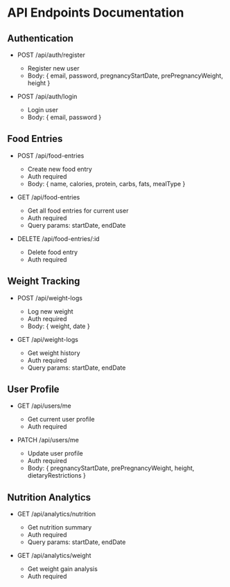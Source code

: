# API Endpoints Documentation

## Authentication

- POST /api/auth/register

  - Register new user
  - Body: { email, password, pregnancyStartDate, prePregnancyWeight, height }

- POST /api/auth/login
  - Login user
  - Body: { email, password }

## Food Entries

- POST /api/food-entries

  - Create new food entry
  - Auth required
  - Body: { name, calories, protein, carbs, fats, mealType }

- GET /api/food-entries

  - Get all food entries for current user
  - Auth required
  - Query params: startDate, endDate

- DELETE /api/food-entries/:id
  - Delete food entry
  - Auth required

## Weight Tracking

- POST /api/weight-logs

  - Log new weight
  - Auth required
  - Body: { weight, date }

- GET /api/weight-logs
  - Get weight history
  - Auth required
  - Query params: startDate, endDate

## User Profile

- GET /api/users/me

  - Get current user profile
  - Auth required

- PATCH /api/users/me
  - Update user profile
  - Auth required
  - Body: { pregnancyStartDate, prePregnancyWeight, height, dietaryRestrictions }

## Nutrition Analytics

- GET /api/analytics/nutrition

  - Get nutrition summary
  - Auth required
  - Query params: startDate, endDate

- GET /api/analytics/weight
  - Get weight gain analysis
  - Auth required

